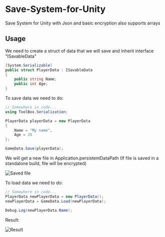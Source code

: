 # Save-System-for-Unity
Save System for Unity with Json and basic encryption also supports arrays

## Usage
We need to create a struct of data that we will save and inherit interface "ISavableData"

```csharp
[System.Serializable]
public struct PlayerData : ISavableData
{
	public string Name;
	public int Age;
}
```

To save data we need to do:

```csharp
// Somewhere in code...
using ToolBox.Serialization;

PlayerData playerData = new PlayerData
{
	Name = "My name",
	Age = 20
};

GameData.Save(playerData);
```

We will get a new file in Application.persistentDataPath (If file is saved in a standalone build, file will be encrypted)

![Saved file](https://i.gyazo.com/80c8bff7d88fd315359b2721e65a25cb.png)

To load data we need to do:

```csharp
// Somewhere in code...
PlayerData newPlayerData = new PlayerData();
newPlayerData = GameData.Load(newPlayerData);

Debug.Log(newPlayerData.Name);
```

Result:

![Result](https://i.gyazo.com/188587d9c9fea10030070d1a169d265f.png)

